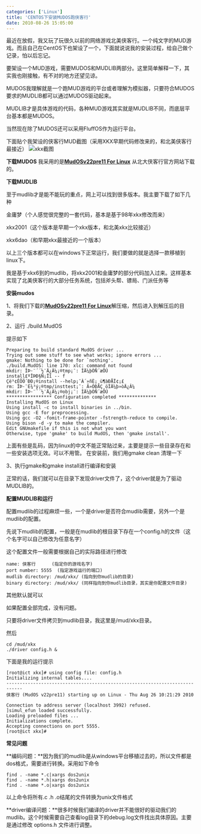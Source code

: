 ```yaml
---
categories: ['Linux']
title: 'CENTOS下安装MUDOS跑侠客行'
date: 2010-08-26 15:05:00
---
```

最近在放假，我又玩了玩很久以前的网络游戏北美侠客行。一个纯文字的MUD游戏。而且自己在CentOS下也架设了一个，下面就说说我的安装过程，给自己做个记录，怕以后忘记。

要架设一个MUD游戏，需要MUDOS和MUDLIB两部分。这里简单解释一下，其实我也刚接触，有不对的地方还望见谅。

MUDOS我理解就是一个跑MUD游戏的平台或者理解为模拟器，只要符合MUDOS要求的MUDLIB都可以通过MUDOS驱动起来。

MUDLIB才是具体游戏的代码，各种MUD游戏其实就是MUDLIB不同，而底层平台基本都是MUDOS。

当然现在除了MUDOS还可以采用FluffOS作为运行平台。

下面贴个我架设的侠客行MUD截图（采用XKX早期代码修改来的，和北美侠客行最接近）
![xkx截图](http://farm9.staticflickr.com/8087/8514869856_f372e947e4_z.jpg)

**下载MUDOS**
我采用的是<a href="http://www.pkuxkx.net/download/soft.php?id=20"><b>MudOSv22pre11 For Linux</b></a> 从北大侠客行官方网站下载的。

**下载MUDLIB**

至于mudlib才是能不能玩的重点，网上可以找到很多版本。我主要下载了如下几种

金庸梦（个人感觉很完整的一套代码，基本是基于98年xkx修改而来）

xkx2001（这个版本是早期一个xkx版本，和北美xkx比较接近）

xkx6dao（和早期xkx最接近的一个版本）

以上三个版本都可以在windows下正常运行，我们要做的就是选择一款移植到linux下。

我是基于xkx6到的mudlib，将xkx2001和金庸梦的部分代码加入过来。这样基本实现了北美侠客行的大部分任务系统，包括斧头帮、镖局、门派任务等

**安装mudos**

1、将我们下载的<a href="http://www.pkuxkx.net/download/soft.php?id=20"><b>MudOSv22pre11 For Linux</b></a>解压缩，然后进入到解压后的目录。

2、运行 ./build.MudOS

提示如下

```
Preparing to build standard MudOS driver ...
Trying out some stuff to see what works; ignore errors ...
gmake: Nothing to be done for `nothing'.
./build.MudOS: line 170: xlc: command not found
mkdir: ÎÞ·¨´´½¨Ä¿Â¼¡®tmp¡¯: ÎÄ¼þÒÑ´æÔÚ
install£ºÎÞÐ§Ñ¡Ïî -- f
Çë³¢ÊÔÖ´ÐÐ¡®install --help¡¯À´»ñÈ¡¸ü¶àÐÅÏ¢¡£
rm: ÎÞ·¨É¾³ý¡®tmp/insttest¡¯: Ã»ÓÐÄÇ¸öÎÄ¼þ»òÄ¿Â¼
mkdir: ÎÞ·¨´´½¨Ä¿Â¼¡®obj¡¯: ÎÄ¼þÒÑ´æÔÚ
***************** Configuration completed **************
Installing MudOS on Linux
Using install -c to install binaries in ../bin.
Using gcc -E for preprocessing.
Using gcc -O2 -fomit-frame-pointer -fstrength-reduce to compile.
Using bison -d -y to make the compiler.
Edit GNUmakefile if this is not what you want
Otherwise, type 'gmake' to build MudOS, then 'gmake install'.
```

上面有些是乱码，因为linux的中文不能正常贴过来，主要是提示一些目录存在和一些安装选项无效。可以不用管。
在安装前，我们用gmake clean 清理一下

3、执行gmake和gmake install进行编译和安装

正常的话，我们就可以在目录下发现driver文件了，这个driver就是为了驱动MUDLIB的。

**配置MUDLIB和运行**

配置mudlib的过程麻烦一些，一个是driver是否符合mudlib需要，另外一个是mudlib的配置。

先说下mudlib的配置，一般是在mudlib的根目录下存在一个config.h的文件（这个名字可以自己修改为任意名字）

这个配置文件一般需要根据自己的实际路径进行修改

```
name: 侠客行      (指定你的游戏名字)
port number: 5555  (指定游戏运行的端口)
mudlib directory: /mud/xkx/ (指向到你mudlib的目录)
binary directory: /mud/xkx/ (同样指向到你mudlib目录，其实是你配置文件目录)
```

其他默认就可以

如果配置全部完成，没有问题。

只要将driver文件拷贝到mudlib目录，我这里是/mud/xkx目录。

然后

```
cd /mud/xkx
./driver config.h &
```

下面是我的运行提示

```
[root@ict xkx]# using config file: config.h
Initializing internal tables....
----------------------------------------------------------------------------
侠客行 (MudOS v22pre11) starting up on Linux - Thu Aug 26 10:21:29 2010

Connection to address server (localhost 3992) refused.
]simul_efun loaded successfully.
Loading preloaded files ...
Initializations complete.
Accepting connections on port 5555.
[root@ict xkx]#
```

**常见问题**

**编码问题：**因为我们的mudlib是从windows平台移植过去的，所以文件都是dos格式，需要进行转换。采用如下命令

```
find . -name *.c|xargs dos2unix
find . -name *.h|xargs dos2unix
find . -name *.o|xargs dos2unix
```

以上命令将所有.c .h .o结尾的文件转换为unix文件格式

**driver编译问题：**很多时候我们编译的driver并不能很好的驱动我们的mudlib。这个时候需要自己查看log目录下的debug.log文件找出具体原因。主要是通过修改 options.h  文件进行调整。
